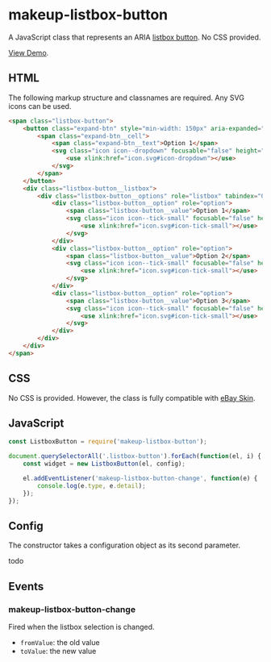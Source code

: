 # makeup-listbox-button

A JavaScript class that represents an ARIA [listbox button](https://ebay.github.io/mindpatterns/input/listbox-button/index.html). No CSS provided.

[View Demo](https://makeup.github.io/makeup-js/makeup-listbox-button/index.html).

## HTML

The following markup structure and classnames are required. Any SVG icons can be used.

```html
<span class="listbox-button">
    <button class="expand-btn" style="min-width: 150px" aria-expanded="false" aria-haspopup="listbox">
        <span class="expand-btn__cell">
            <span class="expand-btn__text">Option 1</span>
            <svg class="icon icon--dropdown" focusable="false" height="8" width="8" aria-hidden="true">
                <use xlink:href="icon.svg#icon-dropdown"></use>
            </svg>
        </span>
    </button>
    <div class="listbox-button__listbox">
        <div class="listbox-button__options" role="listbox" tabindex="0">
            <div class="listbox-button__option" role="option">
                <span class="listbox-button__value">Option 1</span>
                <svg class="icon icon--tick-small" focusable="false" height="8" width="8">
                    <use xlink:href="icon.svg#icon-tick-small"></use>
                </svg>
            </div>
            <div class="listbox-button__option" role="option">
                <span class="listbox-button__value">Option 2</span>
                <svg class="icon icon--tick-small" focusable="false" height="8" width="8">
                    <use xlink:href="icon.svg#icon-tick-small"></use>
                </svg>
            </div>
            <div class="listbox-button__option" role="option">
                <span class="listbox-button__value">Option 3</span>
                <svg class="icon icon--tick-small" focusable="false" height="8" width="8">
                    <use xlink:href="icon.svg#icon-tick-small"></use>
                </svg>
            </div>
        </div>
    </div>
</span>
```

## CSS

No CSS is provided. However, the class is fully compatible with [eBay Skin](https://ebay.github.io/skin/#listbox-button).

## JavaScript

```js
const ListboxButton = require('makeup-listbox-button');

document.querySelectorAll('.listbox-button').forEach(function(el, i) {
    const widget = new ListboxButton(el, config);

    el.addEventListener('makeup-listbox-button-change', function(e) {
        console.log(e.type, e.detail);
    });
});
```

## Config

The constructor takes a configuration object as its second parameter.

todo

## Events

### makeup-listbox-button-change

Fired when the listbox selection is changed.

* `fromValue`: the old value
* `toValue`: the new value
